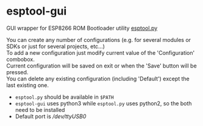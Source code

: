 # esptool-gui
GUI wrapper for ESP8266 ROM Bootloader utility [esptool.py](https://github.com/themadinventor/esptool)

You can create any number of configurations (e.g. for several modules or SDKs or just
for several projects, etc...)<br>
To add a new configuration just modify current value of the 'Configuration' combobox.<br>
Current configuration will be saved on exit or when the 'Save' button will be pressed.<br>
You can delete any existing configuration (including 'Default') except the last existing one.

* `esptool.py` should be available in `$PATH`
* `esptool-gui` uses python3 while `esptool.py` uses python2, so the both need to be installed
* Default port is */dev/ttyUSB0*
